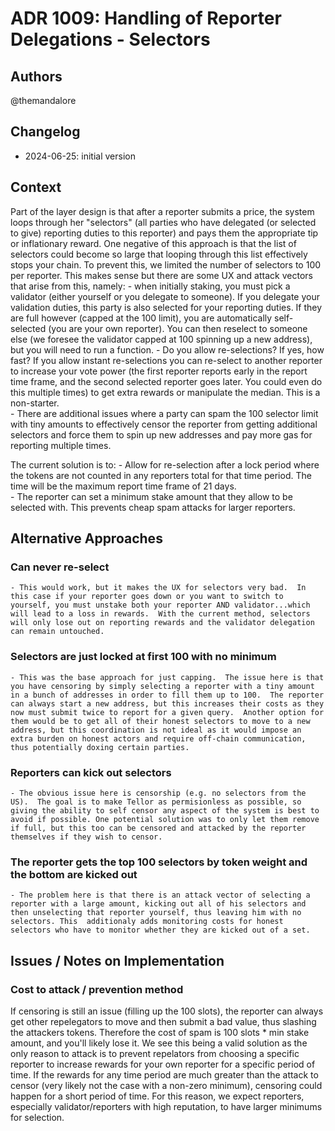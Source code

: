 # ADR 1009: Handling of Reporter Delegations - Selectors

## Authors

@themandalore 

## Changelog

- 2024-06-25: initial version

## Context

Part of the layer design is that after a reporter submits a price, the system loops through her "selectors" (all parties who have delegated (or selected to give) reporting duties to this reporter) and pays them the appropriate tip or inflationary reward.  One negative of this approach is that the list of selectors could become so large that looping through this list effectively stops your chain.  To prevent this, we limited the number of selectors to 100 per reporter.   This makes sense but there are some UX and attack vectors that arise from this, namely:
    - when initially staking, you must pick a validator (either yourself or you delegate to someone).  If you delegate your validation duties, this party is also selected for your reporting duties.  If they are full however (capped at the 100 limit), you are automatically self-selected (you are your own reporter).  You can then reselect to someone else (we foresee the validator capped at 100 spinning up a new address), but you will need to run a function.
    - Do you allow re-selections?  If yes, how fast?  If you allow instant re-selections you can re-select to another reporter to increase your vote power (the first reporter reports early in the report time frame, and the second selected reporter goes later.  You could even do this multiple times) to get extra rewards or manipulate the median.  This is a non-starter.  
    - There are additional issues where a party can spam the 100 selector limit with tiny amounts to effectively censor the reporter from getting additional selectors and force them to spin up new addresses and pay more gas for reporting multiple times.  

The current solution is to:
    - Allow for re-selection after a lock period where the tokens are not counted in any reporters total for that time period.  The time will be the maximum report time frame of 21 days.  
    - The reporter can set a minimum stake amount that they allow to be selected with.  This prevents cheap spam attacks for larger reporters. 
    
## Alternative Approaches

### Can never re-select

    - This would work, but it makes the UX for selectors very bad.  In this case if your reporter goes down or you want to switch to yourself, you must unstake both your reporter AND validator...which will lead to a loss in rewards.  With the current method, selectors will only lose out on reporting rewards and the validator delegation can remain untouched. 

### Selectors are just locked at first 100 with no minimum
   
    - This was the base approach for just capping.  The issue here is that you have censoring by simply selecting a reporter with a tiny amount in a bunch of addresses in order to fill them up to 100.  The reporter can always start a new address, but this increases their costs as they now must submit twice to report for a given query.  Another option for them would be to get all of their honest selectors to move to a new address, but this coordination is not ideal as it would impose an extra burden on honest actors and require off-chain communication, thus potentially doxing certain parties.  

### Reporters can kick out selectors
    
    - The obvious issue here is censorship (e.g. no selectors from the US).  The goal is to make Tellor as permisionless as possible, so giving the ability to self censor any aspect of the system is best to avoid if possible. One potential solution was to only let them remove if full, but this too can be censored and attacked by the reporter themselves if they wish to censor.

### The reporter gets the top 100 selectors by token weight and the bottom are kicked out
    
    - The problem here is that there is an attack vector of selecting a reporter with a large amount, kicking out all of his selectors and then unselecting that reporter yourself, thus leaving him with no selectors. This  additionaly adds monitoring costs for honest selectors who have to monitor whether they are kicked out of a set. 


## Issues / Notes on Implementation

### Cost to attack / prevention method
 If censoring is still an issue (filling up the 100 slots), the reporter can always get other repelegators to move and then submit a bad value, thus slashing the attackers tokens.  Therefore the cost of spam is 100 slots * min stake amount, and you'll likely lose it.  We see this being a valid solution as the only reason to attack is to prevent repelators from choosing a specific reporter to increase rewards for your own reporter for a specific period of time.  If the rewards for any time period are much greater than the attack to censor (very likely not the case with a non-zero minimum), censoring could happen for a short period of time.  For this reason, we expect reporters, especially validator/reporters with high reputation, to have larger minimums for selection.  


